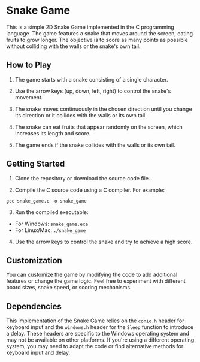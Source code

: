 # Snake Game

This is a simple 2D Snake Game implemented in the C programming language. The game features a snake that moves around the screen, eating fruits to grow longer. The objective is to score as many points as possible without colliding with the walls or the snake's own tail.

## How to Play

1. The game starts with a snake consisting of a single character.

2. Use the arrow keys (up, down, left, right) to control the snake's movement.

3. The snake moves continuously in the chosen direction until you change its direction or it collides with the walls or its own tail.

4. The snake can eat fruits that appear randomly on the screen, which increases its length and score.

5. The game ends if the snake collides with the walls or its own tail.

## Getting Started

1. Clone the repository or download the source code file.

2. Compile the C source code using a C compiler. For example:

```shell
gcc snake_game.c -o snake_game
```

3. Run the compiled executable:
- For Windows: `snake_game.exe`
- For Linux/Mac: `./snake_game`

4. Use the arrow keys to control the snake and try to achieve a high score.

## Customization

You can customize the game by modifying the code to add additional features or change the game logic. Feel free to experiment with different board sizes, snake speed, or scoring mechanisms.

## Dependencies

This implementation of the Snake Game relies on the `conio.h` header for keyboard input and the `windows.h` header for the `Sleep` function to introduce a delay. These headers are specific to the Windows operating system and may not be available on other platforms. If you're using a different operating system, you may need to adapt the code or find alternative methods for keyboard input and delay.

